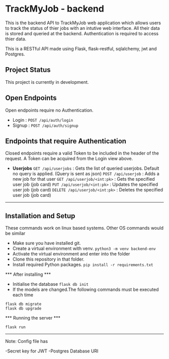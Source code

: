 # TrackMyJob - backend

This is the backend API to TrackMyJob web application which allows users to track the status of thier jobs with an intutive web interface. All their data is stored and queried at the backend.
Authentication is required to access thier data.

This is a RESTful API made using Flask, flask-restful, sqlalchemy, jwt and Postgres.

## Project Status
This project is currently in development.

## Open Endpoints

Open endpoints require no Authentication.

* Login : `POST /api/auth/login`
* Signup : `POST /api/auth/signup`


## Endpoints that require Authentication

Closed endpoints require a valid Token to be included in the header of the
request. A Token can be acquired from the Login view above.

* **Userjobs**
`GET /api/userjobs` : Gets the list of queried userjobs. Default no query is applied. (Query is sent as json)
`POST /api/userjob` : Adds a new job for that user
`GET /api/userjob/<int:pk>` : Gets the specified user job (job card)
`PUT /api/userjob/<int:pk>` : Updates the specified user job (job card)
`DELETE /api/userjob/<int:pk>` : Deletes the specified user job (job card)

---

## Installation and Setup

These commands work on linux based systems. Other OS commands would be similar

- Make sure you have installed git.
- Create a virtual environment with venv.
`python3 -m venv backend-env`
- Activate the virtual environment and enter into the folder
- Clone this repository in that folder.
- Install required Python packages.
`pip install -r requirements.txt`

*** After installing ***
- Initialise the database
`flask db init`
- If the models are changed.The following commands must be executed each time
```
flask db migrate
flask db upgrade
```
*** Running the server ***

`flask run`

---

Note: Config file has

-Secret key for JWT
-Postgres Database URI


